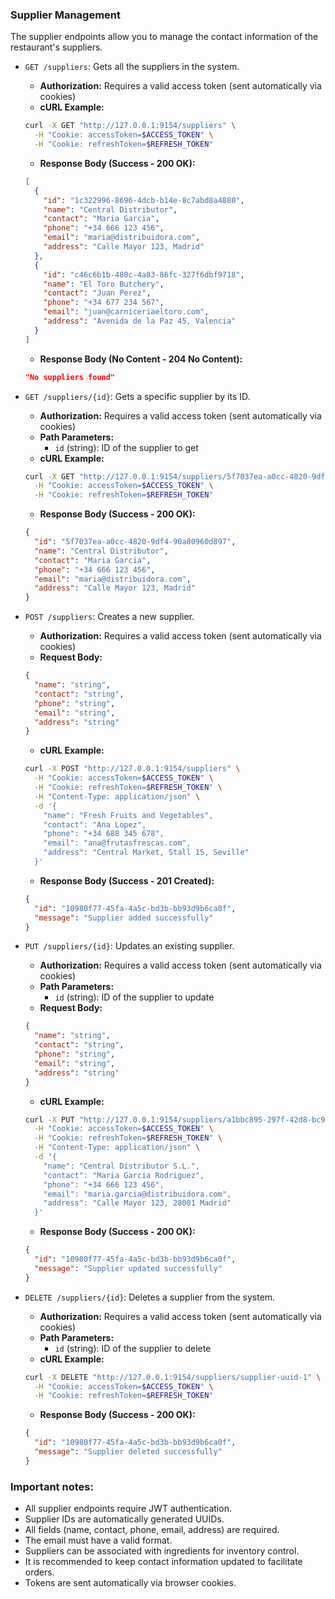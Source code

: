 ### Supplier Management

The supplier endpoints allow you to manage the contact information of the restaurant's suppliers.

- `GET /suppliers`: Gets all the suppliers in the system.
  - **Authorization:** Requires a valid access token (sent automatically via cookies)
  - **cURL Example:**
  ```bash
  curl -X GET "http://127.0.0.1:9154/suppliers" \
    -H "Cookie: accessToken=$ACCESS_TOKEN" \
    -H "Cookie: refreshToken=$REFRESH_TOKEN"
  ```
  - **Response Body (Success - 200 OK):**
  ```json
  [
    {
      "id": "1c322996-8696-4dcb-b14e-8c7abd8a4880",
      "name": "Central Distributor",
      "contact": "Maria Garcia",
      "phone": "+34 666 123 456",
      "email": "maria@distribuidora.com",
      "address": "Calle Mayor 123, Madrid"
    },
    {
      "id": "c46c6b1b-480c-4a83-86fc-327f6dbf9718",
      "name": "El Toro Butchery",
      "contact": "Juan Perez",
      "phone": "+34 677 234 567",
      "email": "juan@carniceriaeltoro.com",
      "address": "Avenida de la Paz 45, Valencia"
    }
  ]
  ```
  - **Response Body (No Content - 204 No Content):**
  ```json
  "No suppliers found"
  ```

- `GET /suppliers/{id}`: Gets a specific supplier by its ID.
  - **Authorization:** Requires a valid access token (sent automatically via cookies)
  - **Path Parameters:**
    - `id` (string): ID of the supplier to get
  - **cURL Example:**
  ```bash
  curl -X GET "http://127.0.0.1:9154/suppliers/5f7037ea-a0cc-4820-9df4-90a80960d897" \
    -H "Cookie: accessToken=$ACCESS_TOKEN" \
    -H "Cookie: refreshToken=$REFRESH_TOKEN"
  ```
  - **Response Body (Success - 200 OK):**
  ```json
  {
    "id": "5f7037ea-a0cc-4820-9df4-90a80960d897",
    "name": "Central Distributor",
    "contact": "Maria Garcia",
    "phone": "+34 666 123 456",
    "email": "maria@distribuidora.com",
    "address": "Calle Mayor 123, Madrid"
  }
  ```

- `POST /suppliers`: Creates a new supplier.
  - **Authorization:** Requires a valid access token (sent automatically via cookies)
  - **Request Body:**
  ```json
  {
    "name": "string",
    "contact": "string",
    "phone": "string",
    "email": "string",
    "address": "string"
  }
  ```
  - **cURL Example:**
  ```bash
  curl -X POST "http://127.0.0.1:9154/suppliers" \
    -H "Cookie: accessToken=$ACCESS_TOKEN" \
    -H "Cookie: refreshToken=$REFRESH_TOKEN" \
    -H "Content-Type: application/json" \
    -d '{
      "name": "Fresh Fruits and Vegetables",
      "contact": "Ana Lopez",
      "phone": "+34 688 345 678",
      "email": "ana@frutasfrescas.com",
      "address": "Central Market, Stall 15, Seville"
    }'
  ```
  - **Response Body (Success - 201 Created):**
  ```json
  {
    "id": "10980f77-45fa-4a5c-bd3b-bb93d9b6ca0f",
    "message": "Supplier added successfully"
  }
  ```

- `PUT /suppliers/{id}`: Updates an existing supplier.
  - **Authorization:** Requires a valid access token (sent automatically via cookies)
  - **Path Parameters:**
    - `id` (string): ID of the supplier to update
  - **Request Body:**
  ```json
  {
    "name": "string",
    "contact": "string",
    "phone": "string",
    "email": "string",
    "address": "string"
  }
  ```
  - **cURL Example:**
  ```bash
  curl -X PUT "http://127.0.0.1:9154/suppliers/a1bbc895-297f-42d8-bc92-e7dc61b81d6f" \
    -H "Cookie: accessToken=$ACCESS_TOKEN" \
    -H "Cookie: refreshToken=$REFRESH_TOKEN" \
    -H "Content-Type: application/json" \
    -d '{
      "name": "Central Distributor S.L.",
      "contact": "Maria Garcia Rodriguez",
      "phone": "+34 666 123 456",
      "email": "maria.garcia@distribuidora.com",
      "address": "Calle Mayor 123, 28001 Madrid"
    }'
  ```
  - **Response Body (Success - 200 OK):**
  ```json
  {
    "id": "10980f77-45fa-4a5c-bd3b-bb93d9b6ca0f",
    "message": "Supplier updated successfully"
  }
  ```

- `DELETE /suppliers/{id}`: Deletes a supplier from the system.
  - **Authorization:** Requires a valid access token (sent automatically via cookies)
  - **Path Parameters:**
    - `id` (string): ID of the supplier to delete
  - **cURL Example:**
  ```bash
  curl -X DELETE "http://127.0.0.1:9154/suppliers/supplier-uuid-1" \
    -H "Cookie: accessToken=$ACCESS_TOKEN" \
    -H "Cookie: refreshToken=$REFRESH_TOKEN"
  ```
  - **Response Body (Success - 200 OK):**
  ```json
  {
    "id": "10980f77-45fa-4a5c-bd3b-bb93d9b6ca0f",
    "message": "Supplier deleted successfully"
  }
  ```

### Important notes:
- All supplier endpoints require JWT authentication.
- Supplier IDs are automatically generated UUIDs.
- All fields (name, contact, phone, email, address) are required.
- The email must have a valid format.
- Suppliers can be associated with ingredients for inventory control.
- It is recommended to keep contact information updated to facilitate orders.
- Tokens are sent automatically via browser cookies.
